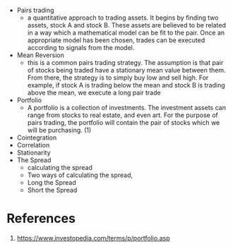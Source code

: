 - Pairs trading
  - a quantitative approach to trading assets. It begins by finding two assets, stock A and stock B. These assets are believed to be related in a way which a mathematical model can be fit to the pair. Once an appropriate model has been chosen, trades can be executed according to signals from the model.
- Mean Reversion
  - this is a common pairs trading strategy. The assumption is that pair of stocks being traded have a stationary mean value between them. From there, the strategy is to simply buy low and sell high. For example, if stock A is trading below the mean and stock B is trading above the mean, we execute a long pair trade
- Portfolio
  - A portfolio is a collection of investments. The investment assets can range from stocks to real estate, and even art. For the purpose of pairs trading, the portfolio will contain the pair of stocks which we will be purchasing. (1)
- Cointegration
- Correlation
- Stationarity
- The Spread
  - calculating the spread
  - Two ways of calculating the spread,
  - Long the Spread
  - Short the Spread

# References

1. https://www.investopedia.com/terms/p/portfolio.asp
